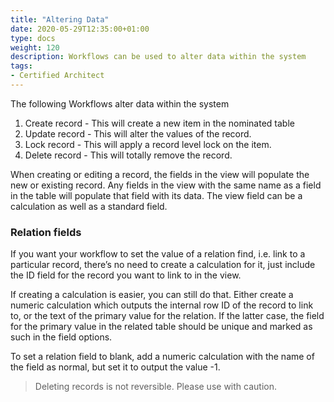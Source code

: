 ```yaml
---
title: "Altering Data"
date: 2020-05-29T12:35:00+01:00
type: docs
weight: 120
description: Workflows can be used to alter data within the system
tags:
- Certified Architect
---
```


The following Workflows alter data within the system
1) Create record - This will create a new item in the nominated table
2) Update record - This will alter the values of the record.
3) Lock record - This will apply a record level lock on the item.
4) Delete record - This will totally remove the record.


When creating or editing a record, the fields in the view will populate the new or existing record. Any fields in the view with the same name as a field in the table will populate that field with its data. The view field can be a calculation as well as a standard field.

### Relation fields

If you want your workflow to set the value of a relation find, i.e. link to a particular record, there’s no need to create a calculation for it, just include the ID field for the record you want to link to in the view.

If creating a calculation is easier, you can still do that. Either create a numeric calculation which outputs the internal row ID of the record to link to, or the text of the primary value for the relation. If the latter case, the field for the primary value in the related table should be unique and marked as such in the field options.

To set a relation field to blank, add a numeric calculation with the name of the field as normal, but set it to output the value -1.

> Deleting records is not reversible. Please use with caution.